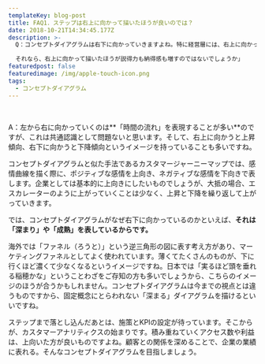 ```yaml
---
templateKey: blog-post
title: FAQ1．ステップは右上に向かって描いたほうが良いのでは？
date: 2018-10-21T14:34:45.177Z
description: >-
  Q：コンセプトダイアグラムは右下に向かっていきますよね。特に経営層には、右上に向かって行くほうがビジネスが上向くイメージがあって、右下に向かっていくことに抵抗を感じることがあるようです。

  それなら、右上に向かって描いたほうが説得力も納得感も増すのではないでしょうか」
featuredpost: false
featuredimage: /img/apple-touch-icon.png
tags:
  - コンセプトダイアグラム
---
```

<br>

A：左から右に向かっていくのは**「時間の流れ」を表現することが多い**のですが、これは共通認識として問題ないと思います。そして、右上に向かうと上昇傾向、右下に向かうと下降傾向というイメージを持っていることも多いですね。

コンセプトダイアグラムと似た手法であるカスタマージャーニーマップでは、感情曲線を描く際に、ポジティブな感情を上向き、ネガティブな感情を下向きで表します。企業としては基本的に上向きにしたいものでしょうが、大抵の場合、エスカレーターのように上がっていくことは少なく、上昇と下降を繰り返して上がっていきます。

では、コンセプトダイアグラムがなぜ右下に向かっているのかといえば、**それは「深まり」や「成熟」を表しているからです。**

海外では「ファネル（ろうと）」という逆三角形の図に表す考え方があり、マーケティングファネルとしてよく使われています。薄くてたくさんのものが、下に行くほど濃くて少なくなるというイメージですね。日本では「実るほど頭を垂れる稲穂かな」ということわざをご存知の方も多いでしょうから、こちらのイメージのほうが合うかもしれません。コンセプトダイアグラムは今までの視点とは違うものですから、固定概念にとらわれない「深まる」ダイアグラムを描けるといいですね。

ステップまで落とし込んだあとは、施策とKPIの設定が待っています。そこからが、カスタマーアナリティクスの始まりです。積み重ねていくアクセス数や利益は、上向いた方が良いものですよね。顧客との関係を深めることで、企業の業績に表れる。そんなコンセプトダイアグラムを目指しましょう。